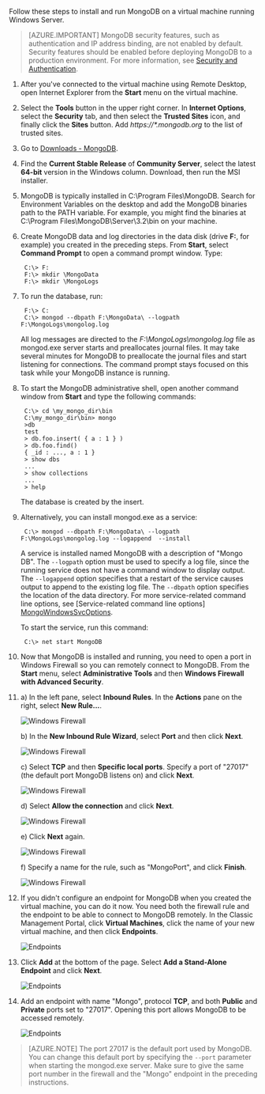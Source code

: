 Follow these steps to install and run MongoDB on a virtual machine running Windows Server.

> [AZURE.IMPORTANT] MongoDB security features, such as authentication and IP address binding, are not enabled by default. Security features should be enabled before deploying MongoDB to a production environment.  For more information, see [Security and Authentication](http://www.mongodb.org/display/DOCS/Security+and+Authentication).

1. After you've connected to the virtual machine using Remote Desktop, open Internet Explorer from the **Start** menu on the virtual machine.

2. Select the **Tools** button in the upper right corner.  In **Internet Options**, select the **Security** tab, and then select the **Trusted Sites** icon, and finally click the **Sites** button. Add _https://\*.mongodb.org_ to the list of trusted sites.

3. Go to [Downloads - MongoDB](https://www.mongodb.com/download-center#community).

4. Find the **Current Stable Release** of **Community Server**, select the latest **64-bit** version in the Windows column. Download, then run the MSI installer.

5. MongoDB is typically installed in C:\Program Files\MongoDB. Search for Environment Variables on the desktop and add the MongoDB binaries path to the PATH variable. For example, you might find the binaries at C:\Program Files\MongoDB\Server\3.2\bin on your machine.

6. Create MongoDB data and log directories in the data disk (drive **F:**, for example) you created in the preceding steps. From **Start**, select **Command Prompt** to open a command prompt window.  Type:

		C:\> F:
		F:\> mkdir \MongoData
		F:\> mkdir \MongoLogs

7. To run the database, run:

		F:\> C:
		C:\> mongod --dbpath F:\MongoData\ --logpath F:\MongoLogs\mongolog.log

	All log messages are directed to the *F:\MongoLogs\mongolog.log* file as mongod.exe server starts and preallocates journal files. It may take several minutes for MongoDB to preallocate the journal files and start listening for connections. The command prompt stays focused on this task while your MongoDB instance is running.

8. To start the MongoDB administrative shell, open another command window from **Start** and type the following commands:

		C:\> cd \my_mongo_dir\bin  
		C:\my_mongo_dir\bin> mongo  
		>db  
		test
		> db.foo.insert( { a : 1 } )  
		> db.foo.find()  
		{ _id : ..., a : 1 }  
		> show dbs  
		...  
		> show collections  
		...  
		> help  

	The database is created by the insert.

9. Alternatively, you can install mongod.exe as a service:

		C:\> mongod --dbpath F:\MongoData\ --logpath F:\MongoLogs\mongolog.log --logappend  --install

	A service is installed named MongoDB with a description of "Mongo DB". The `--logpath` option must be used to specify a log file, since the running service does not have a command window to display output.  The `--logappend` option specifies that a restart of the service causes output to append to the existing log file.  The `--dbpath` option specifies the location of the data directory. For more service-related command line options, see [Service-related command line options] [MongoWindowsSvcOptions].

	To start the service, run this command:

		C:\> net start MongoDB

10. Now that MongoDB is installed and running, you need to open a port in Windows Firewall so you can remotely connect to MongoDB.  From the **Start** menu, select **Administrative Tools** and then **Windows Firewall with Advanced Security**.

11. a) In the left pane, select **Inbound Rules**.  In the **Actions** pane on the right, select **New Rule...**.

	![Windows Firewall][Image1]

	b) In the **New Inbound Rule Wizard**, select **Port** and then click **Next**.

	![Windows Firewall][Image2]

	c) Select **TCP** and then **Specific local ports**.  Specify a port of "27017" (the default port MongoDB listens on) and click **Next**.

	![Windows Firewall][Image3]

	d) Select **Allow the connection** and click **Next**.

	![Windows Firewall][Image4]

	e) Click **Next** again.

	![Windows Firewall][Image5]

	f) Specify a name for the rule, such as "MongoPort", and click **Finish**.

	![Windows Firewall][Image6]

12. If you didn't configure an endpoint for MongoDB when you created the virtual machine, you can do it now. You need both the firewall rule and the endpoint to be able to connect to MongoDB remotely. In the Classic Management Portal, click **Virtual Machines**, click the name of your new virtual machine, and then click **Endpoints**.

	![Endpoints][Image7]

13. Click **Add** at the bottom of the page. Select **Add a Stand-Alone Endpoint** and click **Next**.

	![Endpoints][Image8]

14. Add an endpoint with name "Mongo", protocol **TCP**, and both **Public** and **Private** ports set to "27017". Opening this port allows MongoDB to be accessed remotely.

	![Endpoints][Image9]

> [AZURE.NOTE] The port 27017 is the default port used by MongoDB. You can change this default port by specifying the `--port` parameter when starting the mongod.exe server. Make sure to give the same port number in the firewall and the "Mongo" endpoint in the preceding instructions.


[MongoDownloads]: http://www.mongodb.org/downloads

[MongoWindowsSvcOptions]: http://www.mongodb.org/display/DOCS/Windows+Service


[Image1]: ./media/install-and-run-mongo-on-win2k8-vm/WinFirewall1.png
[Image2]: ./media/install-and-run-mongo-on-win2k8-vm/WinFirewall2.png
[Image3]: ./media/install-and-run-mongo-on-win2k8-vm/WinFirewall3.png
[Image4]: ./media/install-and-run-mongo-on-win2k8-vm/WinFirewall4.png
[Image5]: ./media/install-and-run-mongo-on-win2k8-vm/WinFirewall5.png
[Image6]: ./media/install-and-run-mongo-on-win2k8-vm/WinFirewall6.png
[Image7]: ./media/install-and-run-mongo-on-win2k8-vm/WinVmAddEndpoint.png
[Image8]: ./media/install-and-run-mongo-on-win2k8-vm/WinVmAddEndpoint2.png
[Image9]: ./media/install-and-run-mongo-on-win2k8-vm/WinVmAddEndpoint3.png

